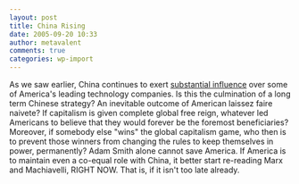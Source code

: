 ```yaml
---
layout: post
title: China Rising
date: 2005-09-20 10:33
author: metavalent
comments: true
categories: wp-import
---
```

As we saw earlier, China continues to exert <a href="http://seattletimes.nwsource.com/html/businesstechnology/2002468560_msftgoogle03.html">substantial influence</a> over some of America's leading technology companies.  Is this the culmination of a long term Chinese strategy?  An inevitable outcome of American laissez faire naivete?  If capitalism is given complete global free reign, whatever led Americans to believe that they would forever be the foremost beneficiaries?  Moreover, if somebody else "wins" the global capitalism game, who then is to prevent those winners from changing the rules to keep themselves in power, permanently?  Adam Smith alone cannot save America.  If America is to maintain even a co-equal role with China, it better start re-reading Marx and Machiavelli, RIGHT NOW.  That is, if it isn't too late already.
